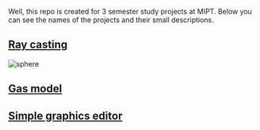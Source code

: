 
Well, this repo is created for 3 semester study projects at MIPT. Below you can see the names of the projects and their small descriptions.

## [Ray casting](https://github.com/x-ENIAC/MIPT_projects_3_sem/tree/master/Ray-casting)



![sphere](https://github.com/x-ENIAC/MIPT_projects_3_sem/tree/master/Ray-casting/sphere.png)

## [Gas model](https://github.com/x-ENIAC/MIPT_projects_3_sem/tree/master/Molecules)

## [Simple graphics editor](https://github.com/x-ENIAC/MIPT_projects_3_sem/tree/master/Graphics_editor)

